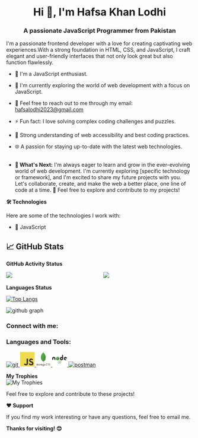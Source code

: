 <h1 align="center">Hi 👋, I'm Hafsa Khan Lodhi</h1>
<h3 align="center">A passionate JavaScript Programmer from Pakistan</h3>

I'm a passionate frontend developer with a love for creating captivating web experiences.With a strong foundation in HTML, CSS, and JavaScript, I craft elegant and user-friendly interfaces that not only look great but also function flawlessly.

- 🚀 I'm a JavaScript enthusiast.</br>
- 🌱 I'm currently exploring the world of web development with a focus on JavaScript.</br>
- 💬 Feel free to reach out to me through my email: hafsalodhi2023@gmail.com</br>
- ⚡ Fun fact: I love solving complex coding challenges and puzzles.</br>
- 📐 Strong understanding of web accessibility and best coding practices.</br>
- 🌐 A passion for staying up-to-date with the latest web technologies.</br></br>

- **🌱 What's Next:** I'm always eager to learn and grow in the ever-evolving world of web development. I'm currently exploring [specific technology or framework], and I'm excited to share my future projects with you. Let's collaborate, create, and make the web a better place, one line of code at a time. 🚀 Feel free to explore and contribute to my projects!

**🛠️ Technologies**

Here are some of the technologies I work with:

- 🔧 JavaScript

<!-- **📦 My Repositories**

Here are some of the projects I've been working on:

1. [Repository 1 Name](Link to Repository 1)
   - Description of Repository 1.

2. [Repository 2 Name](Link to Repository 2)
   - Description of Repository 2.

3. [Repository 3 Name](Link to Repository 3)
   - Description of Repository 3. -->

## 📈 GitHub Stats

**GitHub Activity Status**

<img  src="https://github-stats-lemon.vercel.app/api?username=hafsalodhi2023&show_icons=true&hide_border=true&theme=react" width="48%" align="right" >
<img  src="https://github-readme-streak-stats.herokuapp.com/?user=hafsalodhi2023&theme=react" width="48%" >

**Languages Status**

[![Top Langs](https://github-readme-stats.vercel.app/api/top-langs/?username=hafsalodhi2023&theme=react)](https://github.com/hafsalodhi2023/github-readme-stats)


![github graph](https://github-readme-activity-graph.vercel.app/graph?username=TidbitsJS&theme=react-dark)

<h3 align="left">Connect with me:</h3>
<p align="left">
</p>

<h3 align="left">Languages and Tools:</h3>
<p align="left"> <a href="https://git-scm.com/" target="_blank" rel="noreferrer"> <img src="https://www.vectorlogo.zone/logos/git-scm/git-scm-icon.svg" alt="git" width="40" height="40"/> </a> <a href="https://developer.mozilla.org/en-US/docs/Web/JavaScript" target="_blank" rel="noreferrer"> <img src="https://raw.githubusercontent.com/devicons/devicon/master/icons/javascript/javascript-original.svg" alt="javascript" width="40" height="40"/> </a><a href="https://www.mongodb.com/" target="_blank" rel="noreferrer"> <img src="https://raw.githubusercontent.com/devicons/devicon/master/icons/mongodb/mongodb-original-wordmark.svg" alt="mongodb" width="40" height="40"/> </a> <a href="https://nodejs.org" target="_blank" rel="noreferrer"> <img src="https://raw.githubusercontent.com/devicons/devicon/master/icons/nodejs/nodejs-original-wordmark.svg" alt="nodejs" width="40" height="40"/> </a> <a href="https://postman.com" target="_blank" rel="noreferrer"> <img src="https://www.vectorlogo.zone/logos/getpostman/getpostman-icon.svg" alt="postman" width="40" height="40"/> </a> </p>



**My Trophies**<br>
![My Trophies](https://github-profile-trophy.vercel.app/?username=hafsalodhi2023)<br>

Feel free to explore and contribute to these projects!

**❤️ Support**

If you find my work interesting or have any questions, feel free to email me.

**Thanks for visiting! 😊**
